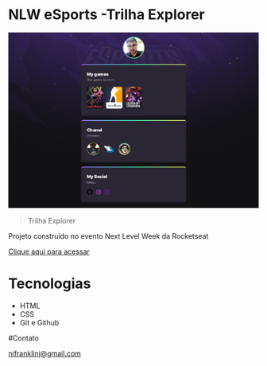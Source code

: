 # NLW eSports -Trilha Explorer

![preview](./.github/preview.png)

> Trilha Explorer

Projeto construido no evento Next Level Week da Rocketseat

[Clique aqui para acessar](https://nifranklinbernardo.github.io/NLW/)

# Tecnologias

- HTML
- CSS
- Git e Github

#Contato

nifranklinj@gmail.com